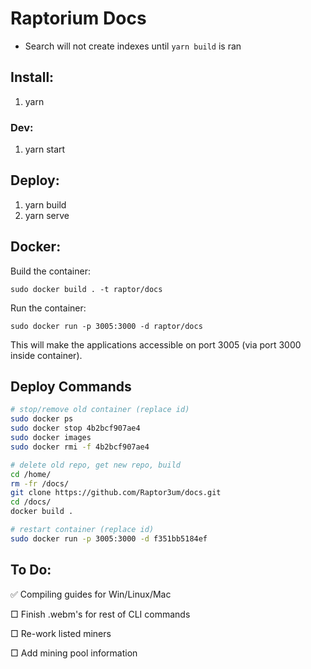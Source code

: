 # Raptorium Docs

- Search will not create indexes until `yarn build` is ran

## Install:

1. yarn

### Dev:

1. yarn start

## Deploy:

1. yarn build
2. yarn serve

## Docker:

Build the container:

```sudo docker build . -t raptor/docs```

Run the container:

```sudo docker run -p 3005:3000 -d raptor/docs```

This will make the applications accessible on port 3005 (via port 3000 inside container).

## Deploy Commands

```bash
# stop/remove old container (replace id)
sudo docker ps
sudo docker stop 4b2bcf907ae4
sudo docker images
sudo docker rmi -f 4b2bcf907ae4

# delete old repo, get new repo, build
cd /home/
rm -fr /docs/
git clone https://github.com/Raptor3um/docs.git
cd /docs/
docker build .

# restart container (replace id)
sudo docker run -p 3005:3000 -d f351bb5184ef
```


## To Do:

✅ Compiling guides for Win/Linux/Mac

 □ Finish .webm's for rest of CLI commands

 □ Re-work listed miners

 □ Add mining pool information

